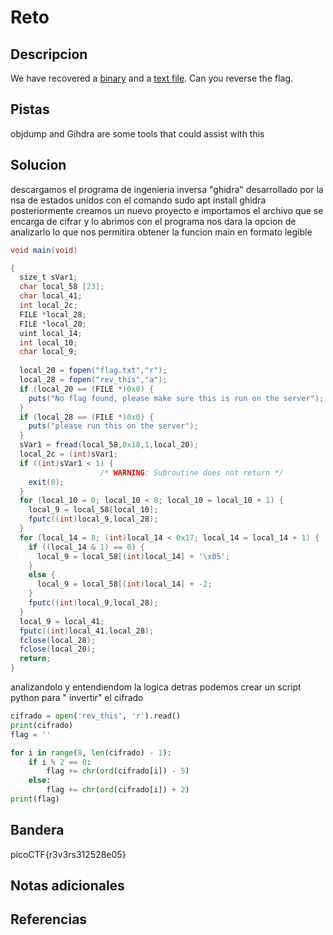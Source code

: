 # Reto


## Descripcion
We have recovered a [binary](https://jupiter.challenges.picoctf.org/static/48babf8f8c4c6b8baf336680ea5b9ddf/rev) and a [text file](https://jupiter.challenges.picoctf.org/static/48babf8f8c4c6b8baf336680ea5b9ddf/rev_this). Can you reverse the flag.
## Pistas
objdump and Gihdra are some tools that could assist with this

## Solucion
descargamos el programa de ingenieria inversa "ghidra" desarrollado por la nsa de estados unidos con el comando sudo apt install ghidra
posteriormente creamos un nuevo proyecto e importamos el archivo que se encarga de cifrar y lo abrimos con el programa
nos dara la opcion de analizarlo lo que nos permitira obtener la funcion main en formato legible
```java
void main(void)

{
  size_t sVar1;
  char local_58 [23];
  char local_41;
  int local_2c;
  FILE *local_28;
  FILE *local_20;
  uint local_14;
  int local_10;
  char local_9;
  
  local_20 = fopen("flag.txt","r");
  local_28 = fopen("rev_this","a");
  if (local_20 == (FILE *)0x0) {
    puts("No flag found, please make sure this is run on the server");
  }
  if (local_28 == (FILE *)0x0) {
    puts("please run this on the server");
  }
  sVar1 = fread(local_58,0x18,1,local_20);
  local_2c = (int)sVar1;
  if ((int)sVar1 < 1) {
                    /* WARNING: Subroutine does not return */
    exit(0);
  }
  for (local_10 = 0; local_10 < 8; local_10 = local_10 + 1) {
    local_9 = local_58[local_10];
    fputc((int)local_9,local_28);
  }
  for (local_14 = 8; (int)local_14 < 0x17; local_14 = local_14 + 1) {
    if ((local_14 & 1) == 0) {
      local_9 = local_58[(int)local_14] + '\x05';
    }
    else {
      local_9 = local_58[(int)local_14] + -2;
    }
    fputc((int)local_9,local_28);
  }
  local_9 = local_41;
  fputc((int)local_41,local_28);
  fclose(local_28);
  fclose(local_20);
  return;
}
```

analizandolo y entendiendom la logica detras podemos crear un script python para " invertir" el cifrado
```python
cifrado = open('rev_this', 'r').read()
print(cifrado)
flag = ''

for i in range(8, len(cifrado) - 1):
    if i % 2 == 0:
        flag += chr(ord(cifrado[i]) - 5)
    else:
        flag += chr(ord(cifrado[i]) + 2)
print(flag)

```
## Bandera
picoCTF{r3v3rs312528e05}
## Notas adicionales


## Referencias
